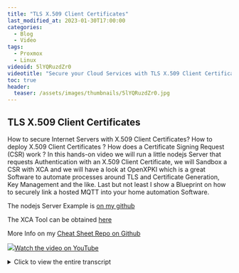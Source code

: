 ```yaml
---
title: "TLS X.509 Client Certificates"
last_modified_at: 2023-01-30T17:00:00
categories:
  - Blog
  - Video
tags:
  - Proxmox
  - Linux
videoid: 5lYQRuzdZr0
videotitle: "Secure your Cloud Services with TLS X.509 Client Certificates"
toc: true
header:
  teaser: /assets/images/thumbnails/5lYQRuzdZr0.jpg
---
```


## TLS X.509 Client Certificates

How to secure Internet Servers with X.509 Client Certificates? How to deploy X.509 Client Certificates ? How does a Certificate Signing Request (CSR) work ? In this hands-on video we will run a little nodejs Server that requests Authentication with an X.509 Client Certificate, we will Sandbox a CSR with XCA and we will have a look at OpenXPKI which is a great Software to automate processes around TLS and Certificate Generation, Key Management and the like. Last but not least I show a Blueprint on how to securely link a hosted MQTT into your home automation Software.


The nodejs Server Example is [on my github](https://github.com/onemarcfifty/client-cert-test)

The XCA Tool can be obtained [here](https://hohnstaedt.de/xca/)

More Info on my [Cheat Sheet Repo on Github](https://github.com/onemarcfifty/cheat-sheets/tree/main/Certificates)


<a href="https://www.youtube.com/watch?v={{page.videoid}}"><img src="/assets/images/thumbnails/{{page.videoid}}.jpg">Watch the video on YouTube</a>

<details>
	<summary>Click to view the entire transcript</summary>
  (the use case)
Let me show you how I open the door to my

house or to my garage at home with my mobile
phone.

I open this app where I can type in a pin,
click on this button and then the door opens.

That app is in fact just a web page running
on a web server in the cloud.

Now I hear you say – “Marc, are you mad
– do you really allow everyone to open the

door to your house at night?” - of course
not – the site is protected with a client

certificate.

That means that my phone is the only device
on this planet that can browse to that web

site.

Here is how I did it.

We had talked about certificates and about
this nice GUI here called XCA in the last

episode.

I showed you how to generate a Certificate
Authority, a CA, and how to generate server

certificates.

Now the great thing with X.509 certificates
is, that we can also use them for client authentication.

That means that a web server would only answer
requests coming from a device that has the

right certificate.

All others will be rejected.

Imagine how you could secure for example your
Nextcloud instance, your personal photo collection

or – like I do – simple apps to interface
with your IOT at home in a way that only you

can use them from your tablet or phone.

(Demo server from my Github)
If you browse to my github repository, then

you can find an example for nodejs that does
exactly what I showed here – it shows a

web page with the two input lines for a pin
and two buttons.

In order to use it, you will need a host with
nodejs installed.

Windows, MacOS or Linux – it doesn’t matter.

Just copy the files to a subdirectory and
start node testserver.js.

The server now answers requests on port 8443.

So if you now browse to let’s say https://testserver:8443/form
then you will most probably get a certificate

warning.

In the ca subdirectory you can find a self-signed
certificate authority (CA) that you can import

into your browser.

In Chrome and Firefox this is done under the
security settings.

Alternatively - if you want to run this on
a server with valid Let's encrypt certificates

or the like, just replace the files server.crt
and server.key with the certificate and private

key of your "real" server.

Don't replace the ca.crt file as it's used
for client authentication!

The files server.crt and server.key in the
ca subdirectory have been signed with the

ca.crt for testing purposes.

If you want to test without certificate warning,
then you could just make an entry into your

host file and point testserver to any host,
for example your localhost by adding the following

into your /etc/hosts file (on Linux) or your
C:\Windows\System32\drivers\etc\hosts file

(on Windows).

If you now browse to the URL again, then your
browser should tell you that you have been

rejected as you don't have the right client
certificate installed.

That's the purpose of this exercise ;-) - In
order to gain access, you need to import the

file testuser.p12 from the xca.db sub directory
into your browser.

Let me do this.

I’ll go again into the security settings
of my browser, then import the certificate.

The password for this is hello.

Let me open the page again – and now the
magic happens.

My browser tells me that the server is requesting
authentication.

It asks me which certificate I should provide.

If I now select the testuser certificate,
then the page opens.

I can use it as desired.

Without having to type any username or password,
without using a VPN.

Just plain TLS certificates.

Very transparent.

On my phone, it would just use the certificate
without asking.

(How to generate client certificates)
So – how can we generate our own client

certificates then?

Just like in the last episode, we will use
XCA for this (you could do this on the command

line as well with OpenSSL of course).

Launch XCA and open the xca.db file from my
github – this already contains some sample

data.

As you can see, there is a CA, a server certificate
and also a client certificate.

How did I generate the client certificate?

Well, pretty much like the server certificate
in the last episode.

I clicked on “New Certificate”, just this
time I chose and applied the TLS_client template.

As a common name this time I just entered
the name “testuser” And of course this

one also needs a key.

So I generated a new one.

In order to be able to use this with my web
browser or phone, I exported it as PKCS#12

file, because that file format contains both
the key and the certificate and also I know

that my iPhone can read that type of certificate
files.

As there is a private key inside, I now needed
to protect it with a password.

The password for all the sample data on my
github is just “hello”.

(how secure is this)
You might have doubts on the security of this.

And you are right to challenge that.

We should not take security lightly.

In a nutshell, the certificate is just another
authentication factor.

An authentication factor can be something
you know – such as a user name and password

– it can be something that you are – so
biometric data, or it can be something you

have – like a key, a token or a certificate.

So if you wanted to let’s say make the admin
frontend of your nextcloud or photo sharing

app or anything else super secure, then I
would not ask you to remove or replace the

password authentication, but rather add the
client certificate requirement on top of it.

That would reduce the surface that you potentially
expose to hackers by a huge percentage – I’d

say above 99% really.

Why?

If you have services running in the web – be
it a password protected web site or an ssh

server or whatever – then you will see hundreds
if not thousands of log entries from people

or bots attempting to connect to it.

Every single day.

They get to the login prompt and now they
can start guessing passwords or using cross

site scripts or injection attacks to your
frontend.

If you had that site locked down with a client
certificate, then all these attempts would

not even get to that page on the application
layer because they would be rejected by TLS

a layer below.

On the presentation layer, between the TCP
protocol and the application.

Still, there are remaining attack vectors.

If someone gained control over the server,
then they could of course do whatever they

wanted there.

You still need to secure the server.

If someone had gained control over your client,
then they could potentially steal the client

certificate and use it.

If someone is able to get into the middle
between you and the server, then they can

potentially intercept data as well and exploit
weaknesses of the protocol.

Last but not least, if someone had a day 0
exploit to TLS, or if you used an old version

of TLS that has known vulnerabilities, then
they could use that as well.

But still – the security level is not worse
with certificates than it was without certificates.

All these attack vectors can be exploited
with or without certificates.

(how to deploy client certificates)
The main challenge with this concept however

is the distribution of the client certificates.

Not a big thing if you need to put it into
one single web browser.

But how would you distribute these let’s
say to 10 or 100 clients?

And how would you distribute them to let’s
say an iPhone?

In an enterprise environment those devices
would be managed by a central Mobile Device

Management platform such as intune or altiris
or the like.

In the home environment this is a challenge
though.

Let me first quickly show you how it should
NOT be done.

I’ll attach the PKCS#12 file (which includes
the certificate _and_ the private key) to

an email and send that email to my mobile
phone.

Now this is great in the sense that I can
now easily open and install the certificate.

But even though the PKCS#12 format is password
protected, this is a weak protection.

Especially if you chose a super weak password
like 12345 or hello.

This would actually open an additional attack
vector – the interception of the certificate.

(Certificate Signing Requests, CSR)
So how to deal with this?

In a real life secure scenario, the private
keys should never ever leave the system where

they have been generated on.

Now – I do not have an app that allows me
to generate keys on my iphone, so let me show

you this with two instances of XCA.

One instance would be the client who wants
to have a client certificate signed by the

CA, let’s call him Marc – that’s me,
and the other instance would be the site that

has the private key for the CA, let’s call
it onemarcfifty.com.

So first, I would download the ca certificate
from onemarcfifty.com.

The public part.

Without the private key.

Then I would generate a private key which
I would want to use with that certificate.

Now – rather than creating a certificate
(which I could not sign anyhow because I don’t

have onemarcfifty.com’s private key), I
would now generate a Certificate Signing request,

a CSR.

That CSR contains the public key that complements
my private key.

And I would then submit that CSR to onemarcfifty.com.

So let me export this on Marc’s side and
then import it on onemarcfifty.com’s side.

On the Onemarcfifty.com side, this CSR can
now be signed with their CA.

That generates a certificate below the CA
here.

Now Onemarcfifty would export that ready made
certificate which now contains the public

keys of Marc and of the onemarcfifty.com CA.

But still no private key has been transferred.

Onemarcfifty.com send me that certificate
and I’ll import it.

Because I do have my own private key plus
the public key of the CA, the certificate

will now be properly linked to the CA and
I can use it.

You could in theory do that workflow over
e-mail – I would really not recommend it,

but you could.

No secret information was transmitted at any
point in time.

Just - a thoroughly forged man-in-the-middle
attack could still be possible.

A malicious attacker who has access to your
e-Mail could replace your request with their

own and hence get granted access to onemarcfifty.com.

Also – some information that you transfer
with the CSR could be used to lower the effort

for brute forcing the encryption.

Please remember that most successful attacks
do not attack the encryption.

They rather try to circumvent it.

And many popular attacks in the past aimed
at the authentication process.

That means the part of the process where you
prove that you are authorized to obtain a

certificate.

If you send the CSR via e-mail then the only
authentication is your e-mail address.

The CA can’t verify your key.

There is actually free and open source software
available for that type of workflow.

Have a look at openxpki for example.

You can self host this software.

For testing purposes, there is a demo site
where we can actually log in with demo accounts

and submit CSRs and they’ll sign it for
us.

So I create a CSR

- export it
- Generate a Request on the openxpki platform

- 

Now – here I am at the same time the officer
who approves this request – normally that

would be a 3rd person.

- And now I can download the signed certificate
from here.

So – if I made the access to that site quite
secure with let’s say an additional 2nd

factor such as a one time password or a temporary
code sent via text message, or the site would

only be available in the intranet for example,
then I could make that quite secure – by

home or small business standards.

If I go back to the initial application that
I have shown in the beginning, then we could

even take this blue print further.

Many home automation products can use MQTT
as a protocol.

Let’s say you have your MQTT Server running
here at home in a container or on your router.

And here on the other end we are in the internet,
so outside of the LAN.

In order to open the door at home we need
to publish a command to MQTT.

Now here we could have a VPS, a cloud server
for a dollar or a free oracle instance or

the like that has Letsencrypt Server certificates.

If we add a self-signed CA here then we can
do the following.

Our MQTT at home could communicate over TLS
with an MQTT instance here on the VPS.

Our phone could securely connect to a little
nodejs server here using client certificates

and issue the command to the local MQTT which
would in turn relay the command to the MQTT

at home which would then instruct the home
automation to open the door.

No passwords, no VPN, no hole in the firewall,
no port forwarding.

Nothing.

Just the right certificates at the right places.

Guys, we’re running out of time.

Let me know if you liked this episode.

Leave me a comment if you want follow-ups.

All links and the example code are in the
description and on my github server.

In any case – thank you so much for watching.

Stay safe, stay healthy, bye for now.
</details>
